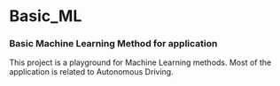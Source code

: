# Basic_ML
### Basic Machine Learning Method for application

This project is a playground for Machine Learning methods.
Most of the application is related to Autonomous Driving.

